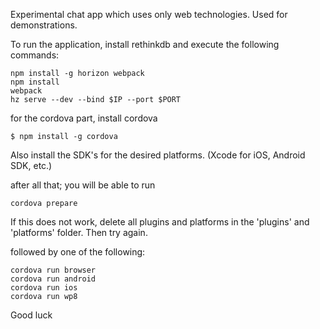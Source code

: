 Experimental chat app which uses only web technologies. Used for demonstrations.

To run the application, install rethinkdb and execute the following commands:

```
npm install -g horizon webpack
npm install
webpack
hz serve --dev --bind $IP --port $PORT
```

for the cordova part, install cordova 

```
$ npm install -g cordova
```

Also install the SDK's for the desired platforms. (Xcode for iOS, Android SDK, etc.)

after all that; you will be able to run  

``` 
cordova prepare
```

If this does not work, delete all plugins and platforms in the 'plugins' and 'platforms' folder. Then try again. 

followed by one of the following:
```
cordova run browser 
cordova run android 
cordova run ios 
cordova run wp8 
```

Good luck
